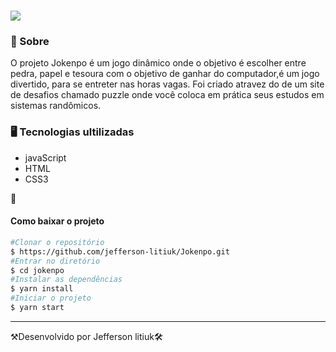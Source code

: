 <h1>
   <img src="https://media.giphy.com/media/pJeYbfBpzelbxwQ8XH/giphy.gif">
</h1>


<h3>👀 Sobre</h3>

O projeto Jokenpo é um jogo dinâmico onde o objetivo é escolher entre pedra, papel e tesoura com o objetivo de ganhar do computador,é um jogo divertido, para se entreter nas horas vagas. Foi criado atravez do de um site de desafios chamado puzzle onde você coloca em prática seus estudos em sistemas randômicos. 


<h3>🖥 Tecnologias ultilizadas</h3>


- javaScript
- HTML
- CSS3


📂 <h4>Como baixar o projeto</h4>
```bash
#Clonar o repositório
$ https://github.com/jefferson-litiuk/Jokenpo.git
#Entrar no diretório 
$ cd jokenpo
#Instalar as dependências
$ yarn install
#Iniciar o projeto
$ yarn start
```
---
⚒Desenvolvido por Jefferson litiuk🛠
